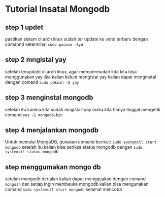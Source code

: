 # Tutorial Insatal Mongodb
## step 1 updet
pastikan sistem di arch linux sudah ter update ke versi terbaru dengan comannd keterminal
`sudo pacman -Syu`


## step 2 mngistal yay
setelah terupdate di arch linux, agar mempermudah kita kita bisa menggunakan yay jika kalian belum mengistal yay kalian dapat menginstal dengan comand
`sudo pakman -S yay`

## step 3 menginstal mongodb
setelah itu karena kita sudah mngistall yay maka kita hanya tinggal mengetik comand
`yay -S mongodb-bin`

## step 4 menjalankan mongodb
Untuk memulai MongoDB, gunakan comand berikut:
`sudo systemctl start mongodb`
setelah itu kalian bisa periksa status mongodb dengan
`sudo systemctl status mongodb`

## step  menggumakan mongo db
setelah mongodb berjalan kalian dapat mengguakan dengan comand `mongosh` dan setiap ingin membeuka mongodb kalian bisa mengunakan comand `sudo systemctl start mongodb`
selamat mencoba



